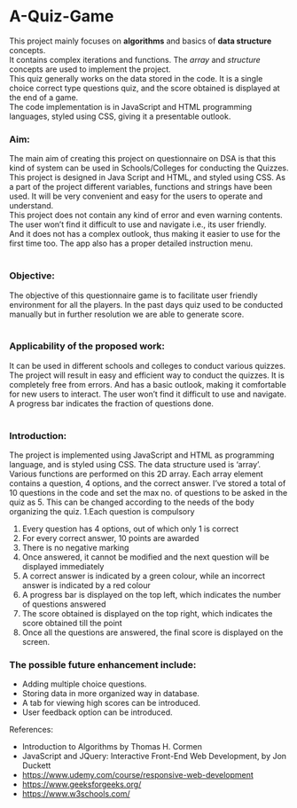 # A-Quiz-Game
This project mainly focuses on **algorithms** and basics of **data structure** concepts. <br />
It contains complex iterations and functions. The *array* and *structure* concepts are used to implement the project. <br />
This quiz generally works on the data stored in the code. It is a single choice correct type questions quiz, and the score obtained is displayed at the end of a game. <br />
The code implementation is in JavaScript and HTML programming languages, styled using CSS, giving it a presentable outlook.<br />

### Aim:
The main aim of creating this project on questionnaire on DSA is that this kind of system can be used in Schools/Colleges for conducting the
Quizzes. <br /> This project is designed in Java Script and HTML, and styled using CSS. As a part of the project different variables, functions and
strings have been used. It will be very convenient and easy for the users
to operate and understand. <br />This project does not contain any kind of
error and even warning contents. The user won’t find it difficult to use
and navigate i.e., its user friendly.<br /> And it does not has a complex
outlook, thus making it easier to use for the first time too. The app also
has a proper detailed instruction menu. <br /><br />

### Objective:
The objective of this questionnaire game is to facilitate user friendly
environment for all the players. In the past days quiz used to be
conducted manually but in further resolution we are able to generate
score.<br /><br />

### Applicability of the proposed work:
It can be used in different schools and colleges to conduct various
quizzes. The project will result in easy and efficient way to conduct the
quizzes. It is completely free from errors. And has a basic outlook,
making it comfortable for new users to interact. The user won’t find it
difficult to use and navigate. A progress bar indicates the fraction of
questions done. <br /><br />

### Introduction:
The project is implemented using JavaScript and HTML as
programming language, and is styled using CSS.
The data structure used is ‘array’. Various functions are performed on
this 2D array. Each array element contains a question, 4 options, and
the correct answer.
I’ve stored a total of 10 questions in the code and set the max no. of
questions to be asked in the quiz as 5. This can be changed according
to the needs of the body organizing the quiz.
1.Each question is compulsory
1. Every question has 4 options, out of which only 1 is correct
1. For every correct answer, 10 points are awarded
1. There is no negative marking
1. Once answered, it cannot be modified and the next question will
be displayed immediately
1. A correct answer is indicated by a green colour, while an incorrect
answer is indicated by a red colour
1. A progress bar is displayed on the top left, which indicates the
number of questions answered
1. The score obtained is displayed on the top right, which indicates
the score obtained till the point
1. Once all the questions are answered, the final score is displayed
on the screen.


### The possible future enhancement include:
* Adding multiple choice questions.
* Storing data in more organized way in database.
* A tab for viewing high scores can be introduced.
* User feedback option can be introduced.

References:
* Introduction to Algorithms by Thomas H. Cormen
* JavaScript and JQuery: Interactive Front-End Web Development,
by Jon Duckett
* https://www.udemy.com/course/responsive-web-development
* https://www.geeksforgeeks.org/
* https://www.w3schools.com/
